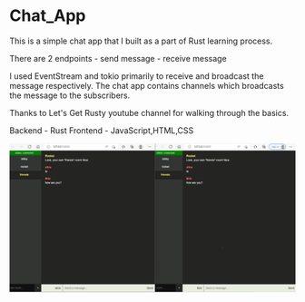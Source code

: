 # Chat_App
This is a simple chat app that I built as a part of Rust learning process.

There are 2 endpoints
    - send message
    - receive message

I used EventStream and tokio primarily to receive and broadcast the message respectively. 
The chat app contains channels which broadcasts the message to the subscribers.


Thanks to Let's Get Rusty youtube channel for walking through the basics.

Backend - Rust
Frontend - JavaScript,HTML,CSS

![image](/app_screen.png)

